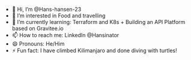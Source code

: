 - 👋 Hi, I’m @Hans-hansen-23
- 👀 I’m interested in Food and travelling
- 🌱 I’m currently learning: Terraform and K8s + Building an API Platform based on Gravitee.io
- 📫 How to reach me: LinkedIn @Hansinator
- 😄 Pronouns: He/Him
- ⚡ Fun fact: I have climbed Kilimanjaro and done diving with turtles!

<!---
Hans-hansen-23/Hans-hansen-23 is a ✨ special ✨ repository because its `README.md` (this file) appears on your GitHub profile.
You can click the Preview link to take a look at your changes.
--->
